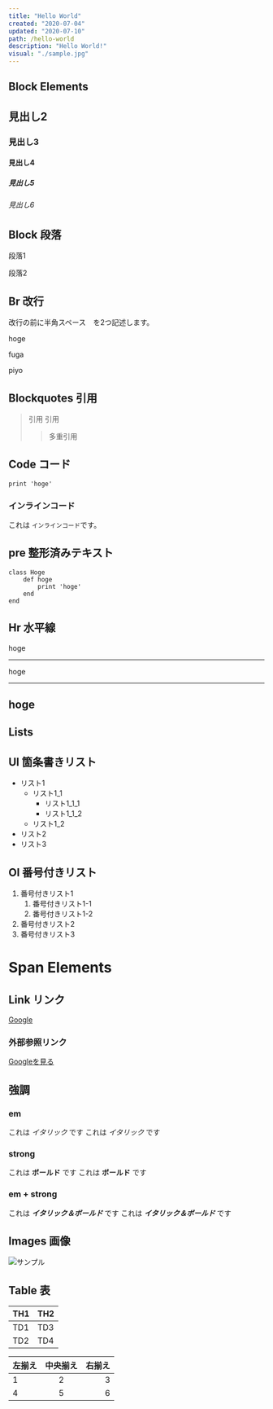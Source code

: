 ```yaml
---
title: "Hello World"
created: "2020-07-04"
updated: "2020-07-10"
path: /hello-world
description: "Hello World!"
visual: "./sample.jpg"
---
```


## Block Elements

## 見出し2
### 見出し3
#### 見出し4
##### 見出し5
###### 見出し6

## Block 段落

段落1

段落2

## Br 改行

改行の前に半角スペース`  `を2つ記述します。

hoge

fuga

piyo

## Blockquotes 引用

> 引用
> 引用
>> 多重引用

## Code コード

```
print 'hoge'
```

### インラインコード

これは `インラインコード`です。

## pre 整形済みテキスト

    class Hoge
        def hoge
            print 'hoge'
        end
    end

## Hr 水平線

hoge
***
hoge
___
hoge
---

## Lists

## Ul 箇条書きリスト

- リスト1
    - リスト1_1
        - リスト1_1_1
        - リスト1_1_2
    - リスト1_2
- リスト2
- リスト3

## Ol 番号付きリスト

1. 番号付きリスト1
    1. 番号付きリスト1-1
    1. 番号付きリスト1-2
1. 番号付きリスト2
1. 番号付きリスト3

# Span Elements

## Link リンク

[Google](https://www.google.co.jp/)

### 外部参照リンク

[Google]: http://www.yahoo.co.jp
[Googleを見る][Google]

## 強調
### em

これは *イタリック* です
これは _イタリック_ です

### strong

これは **ボールド** です
これは __ボールド__ です

### em + strong

これは ***イタリック＆ボールド*** です
これは ___イタリック＆ボールド___ です

## Images 画像

![サンプル](./sample.jpg)

## Table 表

| TH1 | TH2 |
----|----
| TD1 | TD3 |
| TD2 | TD4 |

| 左揃え | 中央揃え | 右揃え |
|:---|:---:|---:|
|1 |2 |3 |
|4 |5 |6 |
